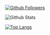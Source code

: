 [![Github Followers](https://img.shields.io/github/followers/kuckjwi0928?color=06d6a0&label=Github%20Followers&style=round-square)](https://github.com/kuckjwi0928?tab=followers)

![Github Stats](https://github-readme-stats.vercel.app/api?username=kuckjwi0928&show_icons=true&theme=dark)

[![Top Langs](https://github-readme-stats.vercel.app/api/top-langs/?username=kuckjwi0928&langs_count=100)](https://github.com/anuraghazra/github-readme-stats)
